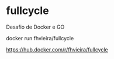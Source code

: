 # fullcycle

Desafio de Docker e GO

docker run fhvieira/fullcycle

https://hub.docker.com/r/fhvieira/fullcycle
